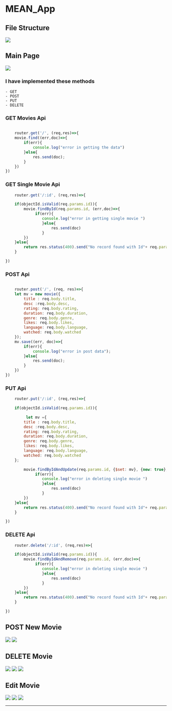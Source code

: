 # MEAN_App

## File Structure 
<img src="./Screenshots/file_structure.png">

## Main Page
<img src="./Screenshots/mainpage.png">

### I have implemented these methods
    - GET
    - POST
    - PUT
    - DELETE

### GET Movies Api
```JavaScript

    router.get('/', (req,res)=>{
    movie.find((err,doc)=>{
        if(err){
            console.log("error in getting the data")
        }else{
            res.send(doc);
        }
    })
})
```

### GET Single Movie Api

```JavaScript
    router.get('/:id', (req,res)=>{

    if(objectId.isValid(req.params.id)){
        movie.findById(req.params.id, (err,doc)=>{
             if(err){
                console.log("error in getting single movie ")
                }else{
                    res.send(doc)
                }
        })
    }else{
        return res.status(400).send("No record found with Id"+ req.params.id)
    }

})

```

### POST Api

```JavaScript

    router.post('/', (req, res)=>{
    let mv = new movie({
        title : req.body.title,
        desc :req.body.desc,
        rating: req.body.rating,
        duration: req.body.duration,
        genre: req.body.genre,
        likes: req.body.likes,
        language: req.body.language,
        watched: req.body.watched
    });
    mv.save((err, doc)=>{
        if(err){
            console.log("error in post data");
        }else{
            res.send(doc);
        }
    })
})
```

### PUT Api

```JavaScript
    router.put('/:id', (req,res)=>{

    if(objectId.isValid(req.params.id)){

         let mv ={
        title : req.body.title,
        desc :req.body.desc,
        rating: req.body.rating,
        duration: req.body.duration,
        genre: req.body.genre,
        likes: req.body.likes,
        language: req.body.language,
        watched: req.body.watched
    };

        movie.findByIdAndUpdate(req.params.id, {$set: mv}, {new: true}, (err,doc)=>{
             if(err){
                console.log("error in deleting single movie ")
                }else{
                    res.send(doc)
                }
        })
    }else{
        return res.status(400).send("No record found with Id"+ req.params.id)
    }

})

```
### DELETE Api

```JavaScript
    router.delete('/:id', (req,res)=>{

    if(objectId.isValid(req.params.id)){
        movie.findByIdAndRemove(req.params.id, (err,doc)=>{
             if(err){
                console.log("error in deleting single movie ")
                }else{
                    res.send(doc)
                }
        })
    }else{
        return res.status(400).send("No record found with Id"+ req.params.id)
    }

})
```


## POST New Movie
<img src="./Screenshots/add_movie.png">
<img src="./Screenshots/submit_movie.png">

## DELETE Movie
<img src="./Screenshots/Delete.png">
<img src="./Screenshots/confirm_delete.png">
<img src="./Screenshots/after_delete.png">

## Edit Movie
<img src="./Screenshots/before_edit.png">
<img src="./Screenshots/during_edit.png">
<img src="./Screenshots/after_edit.png">




<hr/>
